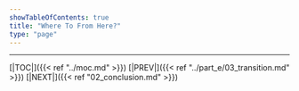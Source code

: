 ```yaml
---
showTableOfContents: true
title: "Where To From Here?"
type: "page"
---
```



___
[|TOC|]({{< ref "../moc.md" >}})
[|PREV|]({{< ref "../part_e/03_transition.md" >}})
[|NEXT|]({{< ref "02_conclusion.md" >}})